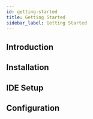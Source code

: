 ```yaml
---
id: getting-started
title: Getting Started
sidebar_label: Getting Started
---
```


## Introduction

## Installation

## IDE Setup

## Configuration
